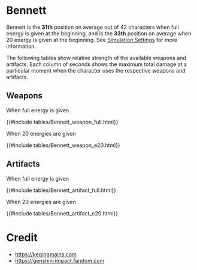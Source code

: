 # Bennett

Bennett is the **31th** position on average out of 42
characters when full energy is given at the beginning, and is the
**33th** position on average when 20 energy is given at the
beginning. See [Simulation Settings](./simulation_settings.md) for more
information.

The following tables show relative strength of the available weapons and
artifacts. Each column of seconds shows the maximum total damage at a
particular moment when the character uses the respective weapons and
artifacts.

## Weapons

When full energy is given

{{#include tables/Bennett_weapon_full.html}}

When 20 energies are given

{{#include tables/Bennett_weapon_e20.html}}

## Artifacts

When full energy is given

{{#include tables/Bennett_artifact_full.html}}

When 20 energies are given

{{#include tables/Bennett_artifact_e20.html}}

# Credit

- <https://keqingmains.com>
- <https://genshin-impact.fandom.com>

